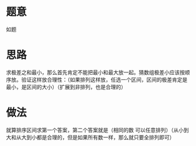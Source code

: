 # 题意
如题

# 思路
求极差之和最小，那么首先肯定不能把最小和最大放一起。猜数组极差小应该按顺序放。验证这样放合理性：（如果排列这样放，任选一个区间，区间的极差肯定是最小，是区间的大小）（扩展到非排列，也是合理的）

# 做法
就算排序区间求第一个答案，第二个答案就是（相同的数 可以任意排列）（从小到大和从大到小都是合理的，但是如果所有数一样，那么就只要全排列即可）